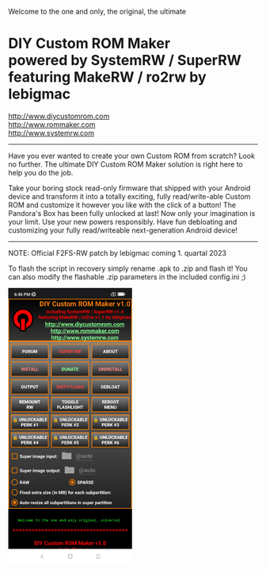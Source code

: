 Welcome to the one and only, the original, the ultimate

<h1>DIY Custom ROM Maker<br>
powered by SystemRW / SuperRW<br>
featuring MakeRW / ro2rw by lebigmac</h1>

http://www.diycustomrom.com<br>
http://www.rommaker.com<br>
http://www.systemrw.com

---------------------------------------------------------

Have you ever wanted to create your own Custom ROM from scratch?
Look no further. The ultimate DIY Custom ROM Maker solution is right here to help you do the job.

Take your boring stock read-only firmware that shipped with your Android device and transform it into a
totally exciting, fully read/write-able Custom ROM and customize it however you like with the click of a button!
The Pandora's Box has been fully unlocked at last! Now only your imagination is your limit. Use your new powers responsibly.
Have fun debloating and customizing your fully read/writeable next-generation Android device!

---------------------------------------------------------

NOTE: Official F2FS-RW patch by lebigmac coming 1. quartal 2023

To flash the script in recovery simply rename .apk to .zip and flash it!
You can also modify the flashable .zip parameters in the included config.ini ;)

<a target='_blank' href='https://github.com/lebigmac1/DIY-Custom-ROM-Maker-1.0/blob/main/lebigmac.sysrw.rommaker_screenshot_01.jpg?raw=true'><img style='width: 250px;' src='https://github.com/lebigmac1/DIY-Custom-ROM-Maker-1.0/blob/main/lebigmac.sysrw.rommaker_screenshot_01.jpg?raw=true'></a>
